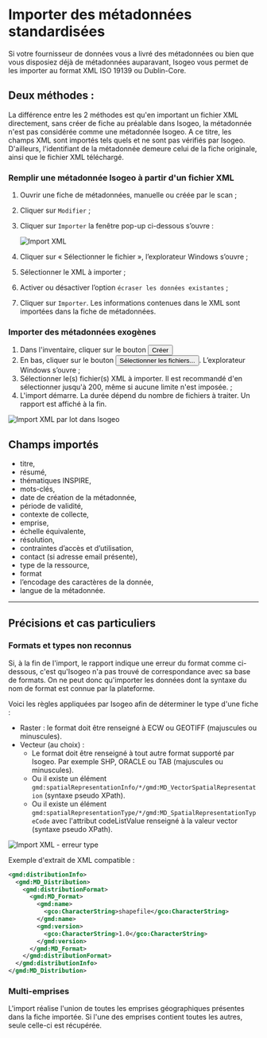 # Importer des métadonnées standardisées

Si votre fournisseur de données vous a livré des métadonnées ou bien que vous disposiez déjà de métadonnées auparavant, Isogeo vous permet de les importer au format XML ISO 19139 ou Dublin-Core.

## Deux méthodes :

La différence entre les 2 méthodes est qu&apos;en important un fichier XML directement, sans créer de fiche au préalable dans Isogeo, la métadonnée n&apos;est pas considérée comme une métadonnée Isogeo. A ce titre, les champs XML sont importés tels quels et ne sont pas vérifiés par Isogeo. D&apos;ailleurs, l&apos;identifiant de la métadonnée demeure celui de la fiche originale, ainsi que le fichier XML téléchargé.

### Remplir une métadonnée Isogeo à partir d&apos;un fichier XML

1.	Ouvrir une fiche de métadonnées, manuelle ou créée par le scan ;
2.	Cliquer sur `Modifier` ;
3.	Cliquer sur `Importer` la fenêtre pop-up ci-dessous s’ouvre :

    ![Import XML](/assets/inv_edit_one_importXML.png "Formulaire d&apos;import XML")

4.	Cliquer sur « Sélectionner le fichier », l’explorateur Windows s’ouvre ;
5.	Sélectionner le XML à importer ;
6.	Activer ou désactiver l’option `écraser les données existantes` ;
7.	Cliquer sur `Importer`. Les informations contenues dans le XML sont importées dans la fiche de métadonnées.

### Importer des métadonnées exogènes

1.	Dans l&apos;inventaire, cliquer sur le bouton <button class="metadata-create-btn btn btn-primary btn-sm"><i class="fa fa-plus"></i> Créer</button>
3.	En bas, cliquer sur le bouton <button class="btn btn-success fileinput-button" >Sélectionner les fichiers...</button>. L’explorateur Windows s’ouvre ;
5.	Sélectionner le(s) fichier(s) XML à importer. Il est recommandé d&apos;en sélectionner jusqu&apos;à 200, même si aucune limite n&apos;est imposée. ;
6.	L&apos;import démarre. La durée dépend du nombre de fichiers à traiter. Un rapport est affiché à la fin.

![Import XML par lot dans Isogeo](/assets/inv_edit_batch_import_xml.gif "Import par lot de métadonnées XML ISO-19139")

## Champs importés

* titre,
* résumé,
* thématiques INSPIRE,
* mots-clés,
* date de création de la métadonnée,
* période de validité,
* contexte de collecte,
* emprise,
* échelle équivalente,
* résolution,
* contraintes d’accès et d’utilisation,
* contact (si adresse email présente),
* type de la ressource,
* format
* l’encodage des caractères de la donnée,
* langue de la métadonnée.

_____

## Précisions et cas particuliers

### Formats et types non reconnus

Si, à la fin de l&apos;import, le rapport indique une erreur du format comme ci-dessous, c&apos;est qu&apos;Isogeo n&apos;a pas trouvé de correspondance avec sa base de formats. On ne peut donc qu&apos;importer les données dont la syntaxe du nom de format est connue par la plateforme.

Voici les règles appliquées par Isogeo afin de déterminer le type d&apos;une fiche :

* Raster : le format doit être renseigné à ECW ou GEOTIFF (majuscules ou minuscules).
* Vecteur (au choix) :
    * Le format doit être renseigné à tout autre format supporté par Isogeo. Par exemple SHP, ORACLE ou TAB (majuscules ou minuscules).
    * Ou il existe un élément `gmd:spatialRepresentationInfo/*/gmd:MD_VectorSpatialRepresentation` (syntaxe pseudo XPath).
    * Ou il existe un élément `gmd:spatialRepresentationType/*/gmd:MD_SpatialRepresentationTypeCode`  avec l&apos;attribut codeListValue renseigné à la valeur vector (syntaxe pseudo XPath).


![Import XML - erreur type](/assets/inv_edit_batch_import_xml_error_type.png "Erreur de type lors d&apos;un import XML")

Exemple d&apos;extrait de XML compatible :

```xml
<gmd:distributionInfo>
  <gmd:MD_Distribution>
    <gmd:distributionFormat>
      <gmd:MD_Format>
        <gmd:name>
          <gco:CharacterString>shapefile</gco:CharacterString>
        </gmd:name>
        <gmd:version>
          <gco:CharacterString>1.0</gco:CharacterString>
        </gmd:version>
      </gmd:MD_Format>
    </gmd:distributionFormat>
  </gmd:distributionInfo>
</gmd:MD_Distribution>
```

### Multi-emprises

L&apos;import réalise l&apos;union de toutes les emprises géographiques présentes dans la fiche importée. Si l&apos;une des emprises contient toutes les autres, seule celle-ci est récupérée.

